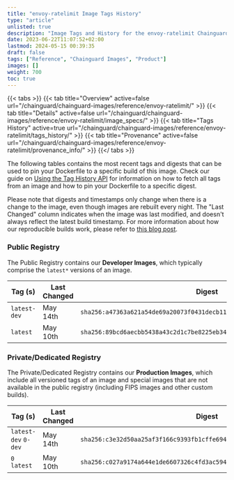 ```yaml
---
title: "envoy-ratelimit Image Tags History"
type: "article"
unlisted: true
description: "Image Tags and History for the envoy-ratelimit Chainguard Image"
date: 2023-06-22T11:07:52+02:00
lastmod: 2024-05-15 00:39:35
draft: false
tags: ["Reference", "Chainguard Images", "Product"]
images: []
weight: 700
toc: true
---
```


{{< tabs >}}
{{< tab title="Overview" active=false url="/chainguard/chainguard-images/reference/envoy-ratelimit/" >}}
{{< tab title="Details" active=false url="/chainguard/chainguard-images/reference/envoy-ratelimit/image_specs/" >}}
{{< tab title="Tags History" active=true url="/chainguard/chainguard-images/reference/envoy-ratelimit/tags_history/" >}}
{{< tab title="Provenance" active=false url="/chainguard/chainguard-images/reference/envoy-ratelimit/provenance_info/" >}}
{{</ tabs >}}

The following tables contains the most recent tags and digests that can be used to pin your Dockerfile to a specific build of this image. Check our guide on [Using the Tag History API](/chainguard/chainguard-images/using-the-tag-history-api/) for information on how to fetch all tags from an image and how to pin your Dockerfile to a specific digest.

Please note that digests and timestamps only change when there is a change to the image, even though images are rebuilt every night. The "Last Changed" column indicates when the image was last modified, and doesn't always reflect the latest build timestamp. For more information about how our reproducible builds work, please refer to [this blog post](https://www.chainguard.dev/unchained/reproducing-chainguards-reproducible-image-builds).

### Public Registry
The Public Registry contains our **Developer Images**, which typically comprise the `latest*` versions of an image.

| Tag (s)       | Last Changed | Digest                                                                    |
|---------------|--------------|---------------------------------------------------------------------------|
|  `latest-dev` | May 14th     | `sha256:a47363a621a54de69a20073f0431decb11c5fefcb8392a2ace44813aa16994ae` |
|  `latest`     | May 10th     | `sha256:89bcd6aecbb5438a43c2d1c7be8225eb343cb362ec8f3f661460e461e113d0d8` |


### Private/Dedicated Registry
The Private/Dedicated Registry contains our **Production Images**, which include all versioned tags of an image and special images that are not available in the public registry (including FIPS images and other custom builds).

| Tag (s)               | Last Changed | Digest                                                                    |
|-----------------------|--------------|---------------------------------------------------------------------------|
|  `latest-dev` `0-dev` | May 14th     | `sha256:c3e32d50aa25af3f166c9393fb1cffe694cb1240f24f108556b7fe526f263a77` |
|  `0` `latest`         | May 10th     | `sha256:c027a9174a644e1de6607326c4fd3ac594f644f0a893665a43eecfcf893ae65e` |

